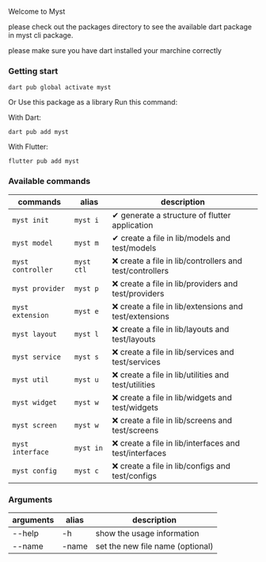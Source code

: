 Welcome to Myst

please check out the packages directory to see the available dart package in myst cli package.

please make sure you have dart installed your marchine correctly

### Getting start
```
dart pub global activate myst
```
Or Use this package as a library
Run this command:

With Dart:
```
dart pub add myst
```
With Flutter:
```
flutter pub add myst
```

### Available commands

| commands  | alias | description |
| ------------- | ------------- | ------------- |
| `myst init`  | `myst i `| ✔ generate a structure of flutter application   |
| `myst model`  | `myst m `| ✔ create a file in lib/models and test/models   |
| `myst controller`  | `myst ctl `| ❌ create a file in lib/controllers and test/controllers   |
| `myst provider`  | `myst p `| ❌ create a file in lib/providers and test/providers   |
| `myst extension`  | `myst e `| ❌ create a file in lib/extensions and test/extensions   |
| `myst layout`  | `myst l `| ❌ create a file in lib/layouts and test/layouts   |
| `myst service`  | `myst s `| ❌ create a file in lib/services and test/services   |
| `myst util`  | `myst u `| ❌ create a file in lib/utilities and test/utilities   |
| `myst widget`  | `myst w `| ❌ create a file in lib/widgets and test/widgets   |
| `myst screen`  | `myst w `| ❌ create a file in lib/screens and test/screens   |
| `myst interface`  | `myst in `| ❌ create a file in lib/interfaces and test/interfaces   |
| `myst config`  | `myst c `| ❌ create a file in lib/configs and test/configs   |






### Arguments
| arguments  | alias | description |
| ------------- | ------------- | ------------- |
| --help  | -h | show the usage information |
| --name  | -name | set the new file name (optional) |